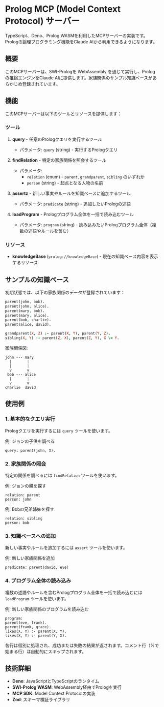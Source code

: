 # Prolog MCP (Model Context Protocol) サーバー

TypeScript、Deno、Prolog WASMを利用したMCPサーバーの実装です。Prologの論理プログラミング機能をClaude AIから利用できるようになります。

## 概要

このMCPサーバーは、SWI-Prologを WebAssembly を通じて実行し、Prologの推論エンジンをClaude AIに提供します。家族関係のサンプル知識ベースがあらかじめ登録されています。

## 機能

このMCPサーバーは以下のツールとリソースを提供します：

### ツール

1. **query** - 任意のPrologクエリを実行するツール
   - パラメータ: `query` (string) - 実行するPrologクエリ

2. **findRelation** - 特定の家族関係を照会するツール
   - パラメータ: 
     - `relation` (enum) - `parent`, `grandparent`, `sibling` のいずれか
     - `person` (string) - 起点となる人物の名前

3. **assertz** - 新しい事実やルールを知識ベースに追加するツール
   - パラメータ: `predicate` (string) - 追加したいPrologの述語

4. **loadProgram** - Prologプログラム全体を一括で読み込むツール
   - パラメータ: `program` (string) - 読み込みたいPrologプログラム全体（複数の述語やルールを含む）

### リソース

- **knowledgeBase** (`prolog://knowledgeBase`) - 現在の知識ベース内容を表示するリソース

## サンプルの知識ベース

初期状態では、以下の家族関係のデータが登録されています：

```prolog
parent(john, bob).
parent(john, alice).
parent(mary, bob).
parent(mary, alice).
parent(bob, charlie).
parent(alice, david).

grandparent(X, Z) :- parent(X, Y), parent(Y, Z).
sibling(X, Y) :- parent(Z, X), parent(Z, Y), X \= Y.
```

家族関係図:
```
john --- mary
  |       |
  |       |
  v       v
 bob --- alice
  |       |
  v       v
charlie  david
```

## 使用例

### 1. 基本的なクエリ実行

Prologクエリを実行するには `query` ツールを使います。

例: ジョンの子供を調べる
```
query: parent(john, X).
```

### 2. 家族関係の照会

特定の関係を調べるには `findRelation` ツールを使います。

例: ジョンの親を探す
```
relation: parent
person: john
```

例: Bobの兄弟姉妹を探す
```
relation: sibling
person: bob
```

### 3. 知識ベースへの追加

新しい事実やルールを追加するには `assert` ツールを使います。

例: 新しい家族関係を追加
```
predicate: parent(david, eve)
```

### 4. プログラム全体の読み込み

複数の述語やルールを含むPrologプログラム全体を一括で読み込むには `loadProgram` ツールを使います。

例: 新しい家族関係のプログラムを読み込む
```
program: 
parent(eve, frank).
parent(frank, grace).
likes(X, Y) :- parent(X, Y).
likes(X, Y) :- parent(Y, X).
```

各行は個別に処理され、成功または失敗の結果が返されます。コメント行（%で始まる行）は自動的にスキップされます。

## 技術詳細

- **Deno**: JavaScriptとTypeScriptのランタイム
- **SWI-Prolog WASM**: WebAssembly経由でPrologを実行
- **MCP SDK**: Model Context Protocolの実装
- **Zod**: スキーマ検証ライブラリ
